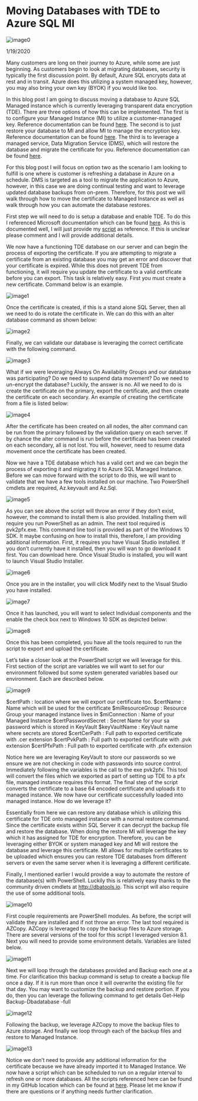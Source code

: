 # Moving Databases with TDE to Azure SQL MI
![image0](assets/images/movingdbimage0.png)

1/19/2020

Many customers are long on their journey to Azure, while some are just beginning. As customers begin to look at migrating databases, security is typically the first discussion point. By default, Azure SQL encrypts data at rest and in transit. Azure does this utilizing a system managed key, however, you may also bring your own key (BYOK) if you would like too.

In this blog post I am going to discuss moving a database to Azure SQL Managed instance which is currently leveraging transparent data encryption (TDE). There are three options of how this can be implemented. The first is to configure your Managed Instance (MI) to utilize a customer-managed key. Reference documentation can be found [here](https://learn.microsoft.com/en-us/azure/azure-sql/database/transparent-data-encryption-byok-overview?view=azuresql). The second is to just restore your database to MI and allow MI to manage the encryption key. Reference documentation can be found [here](https://learn.microsoft.com/en-us/azure/azure-sql/managed-instance/tde-certificate-migrate?tabs=azure-powershell&view=azuresql). The third is to leverage a managed service, Data Migration Service (DMS), which will restore the database and migrate the certificate for you. Reference documentation can be found [here](https://learn.microsoft.com/en-us/azure/dms/tutorial-sql-server-to-managed-instance#configure-migration-settings).

For this blog post I will focus on option two as the scenario I am looking to fulfill is one where is customer is refreshing a database in Azure on a schedule. DMS is targeted as a tool to migrate the application to Azure, however, in this case we are doing continual testing and want to leverage updated database backups from on-prem. Therefore, for this post we will walk through how to move the certificate to Managed Instance as well as walk through how you can automate the database restores.

First step we will need to do is setup a database and enable TDE. To do this I referenced Microsoft documentation which can be found [here](https://learn.microsoft.com/en-us/sql/relational-databases/security/encryption/transparent-data-encryption?view=sql-server-ver15). As this is documented well, I will just provide my [script](https://github.com/aultt/ProofOfConcepts/blob/master/SQLDatabaseRefreshtoSQLMI/EnableTDEandbackupcert.sql) as reference. If this is unclear please comment and I will provide additional details.

We now have a functioning TDE database on our server and can begin the process of exporting the certificate. If you are attempting to migrate a certificate from an existing database you may get an error and discover that your certificate is expired. While this does not prevent TDE from functioning, it will require you update the certificate to a valid certificate before you can export. This task is relatively easy. First you must create a new certificate. Command below is an example.

![image1](assets/images/movingdbimage1.png)

Once the certificate is created, if this is a stand alone SQL Server, then all we need to do is rotate the certificate in. We can do this with an alter database command as shown below:

![image2](assets/images/movingdbimage2.png)

Finally, we can validate our database is leveraging the correct certificate with the following command.

![image3](assets/images/movingdbimage3.png)

What if we were leveraging Always On Availability Groups and our database was participating? Do we need to suspend data movement? Do we need to un-encrypt the database? Luckily, the answer is no. All we need to do is create the certificate on the primary, export the certificate, and then create the certificate on each secondary. An example of creating the certificate from a file is listed below:

![image4](assets/images/movingdbimage4.png)

After the certificate has been created on all nodes, the alter command can be run from the primary followed by the validation query on each server. If by chance the alter command is run before the certificate has been created on each secondary, all is not lost. You will, however, need to resume data movement once the certificate has been created.

Now we have a TDE database which has a valid cert and we can begin the process of exporting it and migrating it to Azure SQL Managed Instance. Before we can move forward with the script to do this, we will want to validate that we have a few tools installed on our machine. Two PowerShell cmdlets are required, Az.keyvault and Az.Sql.

![image5](assets/images/movingdbimage5.png)

As you can see above the script will throw an error if they don’t exist, however, the command to install them is also provided. Installing them will require you run PowerShell as an admin. The next tool required is pvk2pfx.exe. This command line tool is provided as part of the Windows 10 SDK. It maybe confusing on how to install this, therefore, I am providing additional information. First, it requires you have Visual Studio installed. If you don’t currently have it installed, then you will wan to go download it first. You can download here. Once Visual Studio is installed, you will want to launch Visual Studio Installer.

![image6](assets/images/movingdbimage6.png)

Once you are in the installer, you will click Modify next to the Visual Studio you have installed.

![image7](assets/images/movingdbimage7.png)

Once it has launched, you will want to select Individual components and the enable the check box next to Windows 10 SDK as depicted below:

![image8](assets/images/movingdbimage8.png)

Once this has been completed, you have all the tools required to run the script to export and upload the certificate.

Let’s take a closer look at the PowerShell script we will leverage for this. First section of the script are variables we will want to set for our environment followed but some system generated variables based our environment. Each are described below.

![image9](assets/images/movingdbimage9.png)

$certPath : location where we will export our certificate too.
$certName : Name which will be used for the certificate
$miResourceGroup : Resource Group your managed instance lives in
$miConnection : Name of your Managed Instance
$certPasswordSecret : Secret Name for your sa password which is stored in KeyVault
$keyVaultName : KeyVault name where secrets are stored
$certCerPath : Full path to exported certificate with .cer extension
$certPvkPath : Full path to exported certificate with .pvk extension
$certPfxPath : Full path to exported certificate with .pfx extension

Notice here we are leveraging KeyVault to store our passwords so we ensure we are not checking in code with passwords into source control. Immediately following the variables is the call to the exe pvk2pfx. This tool will convert the files which we exported as part of setting up TDE to a pfx file, managed instance requires this format. The final step of the script converts the certificate to a base 64 encoded certificate and uploads it to managed instance. We now have our certificate successfully loaded into managed instance. How do we leverage it?

Essentially from here we can restore any database which is utilizing this certificate for TDE onto managed instance with a normal restore command. Since the certificate exists within SQL Server it can decrypt the backup file and restore the database. When doing the restore MI will leverage the key which it has assigned for TDE for encryption. Therefore, you can be leveraging either BYOK or system managed key and MI will restore the database and leverage this certificate. MI allows for multiple certificates to be uploaded which ensures you can restore TDE databases from different servers or even the same server when it is leveraging a different certificate.

Finally, I mentioned earlier I would provide a way to automate the restore of the database(s) with PowerShell. Luckily this is relatively easy thanks to the community driven cmdlets at http://dbatools.io. This script will also require the use of some additional tools.

![image10](assets/images/movingdbimage10.png)

First couple requirements are PowerShell modules. As before, the script will validate they are installed and if not throw an error. The last tool required is AZCopy. AZCopy is leveraged to copy the backup files to Azure storage. There are several versions of the tool for this script I leveraged version 8.1. Next you will need to provide some environment details. Variables are listed below.

![image11](assets/images/movingdbimage11.png)

Next we will loop through the databases provided and Backup each one at a time. For clarification this backup command is setup to create a backup file once a day. If it is run more than once it will overwrite the existing file for that day. You may want to customize the backup and restore portion. If you do, then you can leverage the following command to get details Get-Help Backup-Dbadatabase -full

![image12](assets/images/movingdbimage12.png)

Following the backup, we leverage AZCopy to move the backup files to Azure storage. And finally we loop through each of the backup files and restore to Managed Instance.

![image13](assets/images/movingdbimage13.png)

Notice we don’t need to provide any additional information for the certificate because we have already imported it to Managed Instance. We now have a script which can be scheduled to run on a regular interval to refresh one or more databases. All the scripts referenced here can be found in my GitHub location which can be found at [here](https://github.com/aultt/ProofOfConcepts/tree/master/SQLDatabaseRefreshtoSQLMI). Please let me know if there are questions or if anything needs further clarification.

